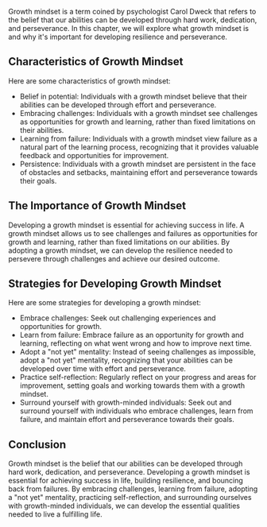 
Growth mindset is a term coined by psychologist Carol Dweck that refers to the belief that our abilities can be developed through hard work, dedication, and perseverance. In this chapter, we will explore what growth mindset is and why it's important for developing resilience and perseverance.

Characteristics of Growth Mindset
---------------------------------

Here are some characteristics of growth mindset:

* Belief in potential: Individuals with a growth mindset believe that their abilities can be developed through effort and perseverance.
* Embracing challenges: Individuals with a growth mindset see challenges as opportunities for growth and learning, rather than fixed limitations on their abilities.
* Learning from failure: Individuals with a growth mindset view failure as a natural part of the learning process, recognizing that it provides valuable feedback and opportunities for improvement.
* Persistence: Individuals with a growth mindset are persistent in the face of obstacles and setbacks, maintaining effort and perseverance towards their goals.

The Importance of Growth Mindset
--------------------------------

Developing a growth mindset is essential for achieving success in life. A growth mindset allows us to see challenges and failures as opportunities for growth and learning, rather than fixed limitations on our abilities. By adopting a growth mindset, we can develop the resilience needed to persevere through challenges and achieve our desired outcome.

Strategies for Developing Growth Mindset
----------------------------------------

Here are some strategies for developing a growth mindset:

* Embrace challenges: Seek out challenging experiences and opportunities for growth.
* Learn from failure: Embrace failure as an opportunity for growth and learning, reflecting on what went wrong and how to improve next time.
* Adopt a "not yet" mentality: Instead of seeing challenges as impossible, adopt a "not yet" mentality, recognizing that your abilities can be developed over time with effort and perseverance.
* Practice self-reflection: Regularly reflect on your progress and areas for improvement, setting goals and working towards them with a growth mindset.
* Surround yourself with growth-minded individuals: Seek out and surround yourself with individuals who embrace challenges, learn from failure, and maintain effort and perseverance towards their goals.

Conclusion
----------

Growth mindset is the belief that our abilities can be developed through hard work, dedication, and perseverance. Developing a growth mindset is essential for achieving success in life, building resilience, and bouncing back from failures. By embracing challenges, learning from failure, adopting a "not yet" mentality, practicing self-reflection, and surrounding ourselves with growth-minded individuals, we can develop the essential qualities needed to live a fulfilling life.
